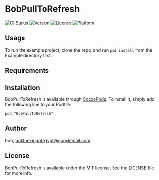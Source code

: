# BobPullToRefresh

[![CI Status](http://img.shields.io/travis/bob/BobPullToRefresh.svg?style=flat)](https://travis-ci.org/bob/BobPullToRefresh)
[![Version](https://img.shields.io/cocoapods/v/BobPullToRefresh.svg?style=flat)](http://cocoadocs.org/docsets/BobPullToRefresh)
[![License](https://img.shields.io/cocoapods/l/BobPullToRefresh.svg?style=flat)](http://cocoadocs.org/docsets/BobPullToRefresh)
[![Platform](https://img.shields.io/cocoapods/p/BobPullToRefresh.svg?style=flat)](http://cocoadocs.org/docsets/BobPullToRefresh)

## Usage

To run the example project, clone the repo, and run `pod install` from the Example directory first.

## Requirements

## Installation

BobPullToRefresh is available through [CocoaPods](http://cocoapods.org). To install
it, simply add the following line to your Podfile:

    pod "BobPullToRefresh"

## Author

bob, bobthekingofegypt@googlemail.com

## License

BobPullToRefresh is available under the MIT license. See the LICENSE file for more info.

